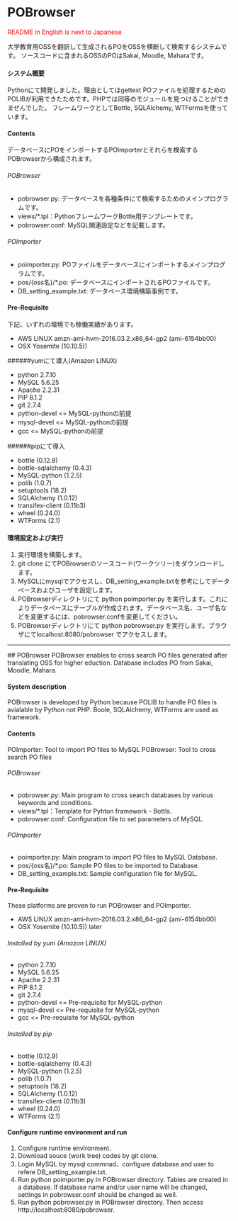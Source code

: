 # POBrowser
<font color="red">README in English is next to Japanese</font> 

大学教育用OSSを翻訳して生成されるPOをOSSを横断して検索するシステムです。
ソースコードに含まれるOSSのPOはSakai, Moodle, Maharaです。
#### システム概要
Pythonにて開発しました。理由としてはgettext POファイルを処理するためのPOLIBが利用できたためです。PHPでは同等のモジュールを見つけることができませんでした。
フレームワークとしてBottle, SQLAlchemy, WTFormsを使っています。

#### Contents
データベースにPOをインポートするPOImporterとそれらを検索するPOBrowserから構成されます。

###### POBrowser
* pobrowser.py: データベースを各種条件にて検索するためのメインプログラムです。
* views/*.tpl：PythonフレームワークBottle用テンプレートです。
* pobrowser.conf: MySQL関連設定などを記載します。

###### POImporter
* poimporter.py: POファイルをデータベースにインポートするメインプログラムです。
* pos/{oss名}/*.po: データベースにインポートされるPOファイルです。
* DB_setting_example.txt: データベース環境構築事例です。

#### Pre-Requisite
下記、いずれの環境でも稼働実績があります。
* AWS LINUX amzn-ami-hvm-2016.03.2.x86_64-gp2 (ami-6154bb00)
* OSX Yosemite (10.10.5))

######yumにて導入(Amazon LINUX)
* python 2.7.10
* MySQL 5.6.25
* Apache 2.2.31
* PIP 8.1.2
* git  2.7.4
* python-devel  <= MySQL-pythonの前提
* mysql-devel  <= MySQL-pythonの前提
* gcc  <= MySQL-pythonの前提

######pipにて導入
* bottle (0.12.9)
* bottle-sqlalchemy (0.4.3)
* MySQL-python (1.2.5) 
* polib (1.0.7)
* setuptools (18.2)
* SQLAlchemy (1.0.12)
* transifex-client (0.11b3)
* wheel (0.24.0)
* WTForms (2.1)

#### 環境設定および実行
1. 実行環境を構築します。
2. git clone にてPOBrowserのソースコード(ワークツリー)をダウンロードします。
3. MySQLにmysqlでアクセスし、DB_setting_example.txtを参考にしてデータベースおよびユーザを設定します。
4. POBrowserディレクトリにて python poimporter.py を実行します。これによりデータペースにテーブルが作成されます。データベース名、ユーザ名などを変更するには、pobrowser.confを変更してください。
5. POBrowserディレクトリにて python pobrowser.py を実行します。ブラウザにてlocalhost:8080/pobrowser でアクセスします。

<HR>
## POBrowser
POBrowser enables to cross search PO files generated after translating OSS for higher eduction.
Database includes PO from Sakai, Moodle, Mahara.

#### System description
POBrowser is developed by Python because POLIB to handle PO files is avialable by Python not PHP. Boole, SQLAlchemy, WTForms are used as framework.

#### Contents
POImporter: Tool to import PO files to MySQL
POBrowser: Tool to cross search PO files

###### POBrowser
* pobrowser.py: Main program to cross search databases by various keywords and conditions.
* views/*.tpl：Template for Pyhton framework - Bottls.
* pobrowser.conf: Configuration file to set parameters of MySQL.

###### POImporter
* poimporter.py: Main program to import PO files to MySQL Database.
* pos/{oss名}/*.po: Sample PO files to be imported to Database.
* DB_setting_example.txt: Sample configuration file for MySQL.

#### Pre-Requisite
These platforms are proven to run POBrowser and POImporter.
* AWS LINUX amzn-ami-hvm-2016.03.2.x86_64-gp2 (ami-6154bb00)
* OSX Yosemite (10.10.5)) later

###### Installed by yum (Amazon LINUX)
* python 2.7.10
* MySQL 5.6.25
* Apache 2.2.31
* PIP 8.1.2
* git  2.7.4
* python-devel  <= Pre-requisite for MySQL-python
* mysql-devel  <= Pre-requisite for MySQL-python
* gcc  <= Pre-requisite for MySQL-python

###### Installed by pip
* bottle (0.12.9)
* bottle-sqlalchemy (0.4.3)
* MySQL-python (1.2.5) 
* polib (1.0.7)
* setuptools (18.2)
* SQLAlchemy (1.0.12)
* transifex-client (0.11b3)
* wheel (0.24.0)
* WTForms (2.1)

#### Configure runtime environment and run
1. Configure runtime environment.
2. Download souce (work tree) codes by git clone.
3. Login MySQL by mysql commnad、configure database and user to refere DB_setting_example.txt.
4. Run python poimporter.py in POBrowser directory. Tables are created in a database. If database name and/or user name will be changed, settings in pobrowser.conf should be changed as well.
5. Run python pobrowser.py in POBrowser directory. Then access http://localhost:8080/pobrowser.
